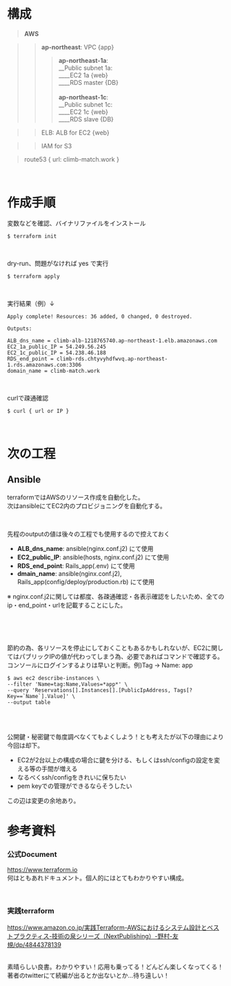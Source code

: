 # 構成
> **AWS**

>> **ap-northeast**: VPC {app} <br>
>>> **ap-northeast-1a**: <br>
>>> __Public subnet 1a: <br>
>>> ____EC2 1a {web}<br> 
>>> ____RDS master {DB}<br><br>
>>> **ap-northeast-1c**: <br>
>>> __Public subnet 1c: <br>
>>> ____EC2 1c {web} <br>
>>> ____RDS slave {DB} <br>

>> ELB: ALB for EC2 {web} <br>

>> IAM for S3 

> route53 { url: climb-match.work }

<br>

# 作成手順
変数などを確認、バイナリファイルをインストール
```
$ terraform init
```

<br>

dry-run、問題がなければ yes で実行
```
$ terraform apply
```

<br>

実行結果（例）↓

```
Apply complete! Resources: 36 added, 0 changed, 0 destroyed.

Outputs:

ALB_dns_name = climb-alb-1218765740.ap-northeast-1.elb.amazonaws.com
EC2_1a_public_IP = 54.249.56.245
EC2_1c_public_IP = 54.238.46.188
RDS_end_point = climb-rds.chtyvyhdfwvq.ap-northeast-1.rds.amazonaws.com:3306
domain_name = climb-match.work
```

<br>

curlで疎通確認

```
$ curl { url or IP }
```

<br>




# 次の工程
## Ansible
terraformではAWSのリソース作成を自動化した。  
次はansibleにてEC2内のプロビジョニングを自動化する。

<br>

先程のoutputの値は後々の工程でも使用するので控えておく
* **ALB_dns_name**: ansible(nginx.conf.j2) にて使用
* **EC2_public_IP**: ansible(hosts, nginx.conf.j2) にて使用
* **RDS_end_point**: Rails_app(.env) にて使用
* **dmain_name**: ansible(nginx.conf.j2), Rails_app(config/deploy/production.rb) にて使用

※ nginx.conf.j2に関しては都度、各疎通確認・各表示確認をしたいため、全てのip・end_point・urlを記載することにした。

<br><br><br>

節約の為、各リソースを停止にしておくこともあるかもしれないが、EC2に関してはパブリックIPの値が代わってしまう為、必要であればコマンドで確認する。コンソールにログインするよりは早いと判断。例)Tag → Name: app
```
$ aws ec2 describe-instances \
--filter 'Name=tag:Name,Values=*app*' \
--query 'Reservations[].Instances[].[PublicIpAddress, Tags[?Key==`Name`].Value]' \
--output table
```

<br><br>

公開鍵・秘密鍵で毎度調べなくてもよくしよう！とも考えたが以下の理由により今回は却下。
* EC2が2台以上の構成の場合に鍵を分ける、もしくはssh/configの設定を変える等の手間が増える
* なるべくssh/configをきれいに保ちたい
* pem keyでの管理ができるならそうしたい  

この辺は変更の余地あり。



# 参考資料
### 公式Document
https://www.terraform.io  
何はともあれドキュメント。個人的にはとてもわかりやすい構成。

<br>

### 実践terraform  
https://www.amazon.co.jp/実践Terraform-AWSにおけるシステム設計とベストプラクティス-技術の泉シリーズ（NextPublishing）-野村-友規/dp/4844378139

<br>
素晴らしい良書。わかりやすい！応用も乗ってる！どんどん楽しくなってくる！  
著者のtwitterにて続編が出るとか出ないとか…待ち遠しい！


